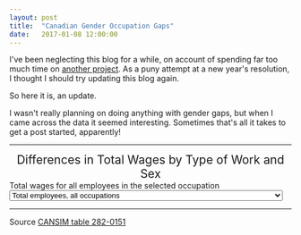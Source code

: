 ```yaml
---
layout: post
title:  "Canadian Gender Occupation Gaps"
date:   2017-01-08 12:00:00
---
```


I've been neglecting this blog for a while, on account of spending far too much time on [another project](http://pcclarke.github.io/civ-techs/). As a puny attempt at a new year's resolution, I thought I should try updating this blog again.

So here it is, an update.

I wasn't really planning on doing anything with gender gaps, but when I came across the data it seemed interesting. Sometimes that's all it takes to get a post started, apparently!

* * *

<div class="genderOccGapTitle">Differences in Total Wages by Type of Work and Sex</div>
<div class="genderOccGapSubTitle">Total wages for all employees in the selected occupation</div>

<div>
  <select id="genderOccGapSelect">
    <option value="Total" selected="selected">Total employees, all occupations</option>
    <option value="Management">Management occupations</option>
    <option value="Business">Business, finance and administration occupations</option>
    <option value="Natural">Natural and applied sciences and related occupations</option>
    <option value="Health">Health occupations</option>
    <option value="Government">Occupations in education, law and social, community and government services</option>
    <option value="Art">Occupations in art, culture, recreation and sport</option>
    <option value="Sales">Sales and service occupations</option>
    <option value="Trades">Trades, transport and equipment operators and related occupations</option>
    <option value="Resources">Natural resources, agriculture and related production occupations</option>
    <option value="Manufacturing">Occupations in manufacturing and utilities</option>
  </select>
</div>
<div id="genderOccGapChart" class="chart"></div>

<div id="genderOccGapTip" class="hidden">
	<p class="tipTitle"><span id="year"></span></p>
	<p class="tipInfo">All Male Workers Total Wages: <span id="maleWages"></span> thousand dollars</p>
	<p class="tipInfo">All Female Workers Total Wages: <span id="femaleWages"></span> thousand dollars</p>
	<p class="tipInfo">Difference: <span id="difference"></span> thousand dollars more for <span id="diffGender"></span></p>
</div>

* * *

Source [CANSIM table 282-0151](http://www5.statcan.gc.ca/cansim/a47)

<style>
	#genderOccGapChart text {
	  font-size: 10px;
	}

	#genderOccGapChart .axis path,
	#genderOccGapChart .axis line{
	  fill: none;
	  stroke: #000;
	  shape-rendering: crispEdges;
	}

	#genderOccGapChart .axis--y path {
	  display: none;
	}

	#genderOccGapChart .data {
	  fill: none;
	  stroke: rgba(100, 100, 100, 0.4);
	  stroke-linejoin: round;
	  stroke-linecap: round;
	  stroke-width: 1.5px;
	}

	#genderOccGapChart .budget--hover {
	  stroke: #000 !important;
	}

	#genderOccGapChart .focus text {
	  text-anchor: middle;
	  text-shadow: 0 1px 0 #fff, 1px 0 0 #fff, 0 -1px 0 #fff, -1px 0 0 #fff;
	}

	#genderOccGapChart .line {
	  fill: none;
	  stroke: #000;
	  pointer-events: all;
	}

	#genderOccGapChart .voronoi--show path {
	  stroke: red;
	  stroke-opacity: .2;
	}

	#genderOccGapChart .area.above {
	  fill: rgba(0, 0, 0, 0.5);
	}

	.genderOccGapTitle {
		font-size: 1.5em;
		margin-bottom: 0;
		text-align: center;
	}

	.subBcgasTitle {
		text-align: center;
	}

	.vertical {
		stroke: rgba(0, 0, 0, 0.25);
	}

	/* Tooltip */

	#genderOccGapTip {

		margin-bottom: 15px;
	  	pointer-events: none;
		text-align: center;
	}

	#genderOccGapTip .tipTitle {
		font-size: 14px;
		font-weight: bold;
	  	margin-bottom: 8px !important;
	}

	#genderOccGapTip .tipInfo {
	  font-size: 12px;
	  margin: 0;
	}

	.hidden {
		display: none;
	}
</style>

<script>
var genderOccGap = function() {
	var margin = {top: 20, right: 20, bottom: 30, left: 50},
		width = 740 - margin.left - margin.right,
		height = 400 - margin.top - margin.bottom;

	var parseDate = d3.time.format("%m-%Y").parse;

	var parseWages = d3.format(",");

	var x = d3.time.scale()
    	.range([0, width]);

	var y = d3.scale.linear()
		.range([height, 0]);
		
	var M;

	var xAxis = d3.svg.axis()
		.scale(x)
		.orient("bottom");

	var yAxis = d3.svg.axis()
		.scale(y)
		.orient("left");

	var line = d3.svg.area()
		.interpolate("basis")
		.x(function(d) { return x(d.Date); })
		.y(function(d) { return y(d[occupation + "-Males"]); });

	var area = d3.svg.area()
		.interpolate("basis")
		.x(function(d) { return x(d.Date); })
		.y1(function(d) { return y(d[occupation + "-Males"]); });

	var svg = d3.select("#genderOccGapChart").append("svg")
		.attr("width", width + margin.left + margin.right)
		.attr("height", height + margin.top + margin.bottom)
	  .append("g")
		.attr("transform", "translate(" + margin.left + "," + margin.top + ")");

	var occupation = "Total";

	d3.csv("{{ site.baseurl }}/data/2017/01/gender_gap_occupations_canada.csv", type, function(error, data) {
	  	if (error) throw error;

	  	setDomains();

		svg.datum(data);

	  	var clipBelow = svg.append("clipPath")
		  	.attr("id", "clip-below")
			.append("path")
		  	.attr("d", area.y0(height));

	  	var clipAbove = svg.append("clipPath")
		  	.attr("id", "clip-above")
			.append("path")
		  	.attr("d", area.y0(0));

	  	var areaAbove = svg.append("path")
			.attr("class", "area above")
			.attr("clip-path", "url(#clip-above)")
			.attr("d", area.y0(function(d) { return y(d[occupation + "-Females"]); }));

	  	var areaBelow = svg.append("path")
		  	.attr("class", "area below")
		  	.attr("clip-path", "url(#clip-below)")
		  	.attr("d", area);

	  	var maleLine = svg.append("path")
			.attr("class", "line")
			.attr("d", line);

	  	svg.append("g")
			.attr("class", "x axis")
			.attr("transform", "translate(0," + height + ")")
			.call(xAxis);

	  	svg.append("g")
			.attr("class", "y axis")
			.call(yAxis)
			.append("text")
			.attr("transform", "rotate(-90)")
			.attr("y", 6)
			.attr("dy", ".71em")
			.style("text-anchor", "end")
			.text("Thousand dollars");
		  
		var vertical = svg.append("line")
			.attr("x1", 0)
			.attr("y1", y(y.domain()[0]))
			.attr("x2", 0)
			.attr("y2", y(y.domain()[1]))
			.attr("class", "vertical");
			
		d3.select("#genderOccGapChart")
			.on("mousemove", function(){
				M = d3.mouse(svg[0][0]);
				vertical.attr("x1", M[0])
				vertical.attr("x2", M[0])
				updateTip();
			 })
		  	.on("mouseover", function(){  
				M = d3.mouse(svg[0][0]);
				vertical.attr("x1", M[0])
				vertical.attr("x2", M[0])
				updateTip();
			})
			.on("click", function(){  
				M = d3.mouse(svg[0][0]);
				vertical.attr("x1", M[0])
				vertical.attr("x2", M[0])
				updateTip();
			});

		function setDomains() {
			x.domain(d3.extent(data, function(d) { return d.Date; }));
			y.domain([
				d3.min(data, function(d) { return Math.min(d[occupation + "-Males"], d[occupation + "-Females"]); }),
				d3.max(data, function(d) { return Math.max(d[occupation + "-Males"], d[occupation + "-Females"]); })
			]);
		}
			
		function updateTip() {
			var selYear = x.invert(M[0]).getFullYear();
			var selMonth = x.invert(M[0]).getMonth();
			var baseYear = x.domain()[0].getFullYear();
			var endYear = x.domain()[1].getFullYear();
			var item = ((selYear - baseYear) * 12) + selMonth;
			var monthNames = ["January", "February", "March", "April", "May", "June", "July", "August", "September", "October", "November", "December"];

			if (selYear >= baseYear && selYear <= endYear) {
				d3.select("#genderOccGapTip").classed("hidden", false);

				d3.select("#genderOccGapTip")
					.select("#year")
					.text(monthNames[selMonth] + " " + selYear);

				d3.select("#genderOccGapTip")
					.select("#maleWages")
					.text(parseWages(Math.round(data[item][occupation + "-Males"])));

				d3.select("#genderOccGapTip")
					.select("#femaleWages")
					.text(parseWages(Math.round(data[item][occupation + "-Females"])));

				d3.select("#genderOccGapTip")
					.select("#difference")
					.text(parseWages(Math.round(Math.abs(data[item][occupation + "-Males"] - data[item][occupation + "-Females"]))));

				d3.select("#genderOccGapTip")
					.select("#diffGender")
					.text((data[item][occupation + "-Males"] > data[item][occupation + "-Females"]) ? "men" : "women");
			}
		}

		d3.select("#genderOccGapSelect")
			.on("change", function(sel) {
				occupation = this.options[this.selectedIndex].value;

				setDomains();
				svg.select(".y")
					//.transition().duration(1500).ease("sin-in-out")
					.call(yAxis);

				clipBelow.attr("d", area.y0(height));
				clipAbove.attr("d", area.y0(0));
				areaAbove.attr("d", area.y0(function(d) { return y(d[occupation + "-Females"]); }));
				areaBelow.attr("d", area);
				maleLine.attr("d", line);
		});
	});



	function type(d) {
		d.Date = parseDate(d.Date);
		d3.keys(d).filter(function(key) { return key !== "Date"; }).forEach(function(val) {
			d[val] = +d[val];
		});
		
		return d;
	}
	
}();
</script>